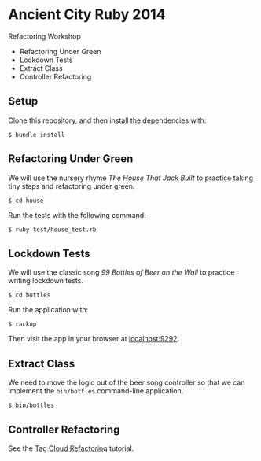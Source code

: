 # Ancient City Ruby 2014

Refactoring Workshop

* Refactoring Under Green
* Lockdown Tests
* Extract Class
* Controller Refactoring

## Setup

Clone this repository, and then install the dependencies with:

```plain
$ bundle install
```

## Refactoring Under Green

We will use the nursery rhyme _The House That Jack Built_ to practice taking
tiny steps and refactoring under green.

```plain
$ cd house
```

Run the tests with the following command:

```plain
$ ruby test/house_test.rb
```

## Lockdown Tests

We will use the classic song _99 Bottles of Beer on the Wall_ to practice
writing lockdown tests.

```plain
$ cd bottles
```

Run the application with:

```plain
$ rackup
```

Then visit the app in your browser at [localhost:9292](http://localhost:9292).

## Extract Class

We need to move the logic out of the beer song controller so that we can
implement the `bin/bottles` command-line application.

```plain
$ bin/bottles
```

## Controller Refactoring

See the [Tag Cloud Refactoring](http://tutorials.jumpstartlab.com/projects/tag_cloud_refactoring.html) tutorial.

